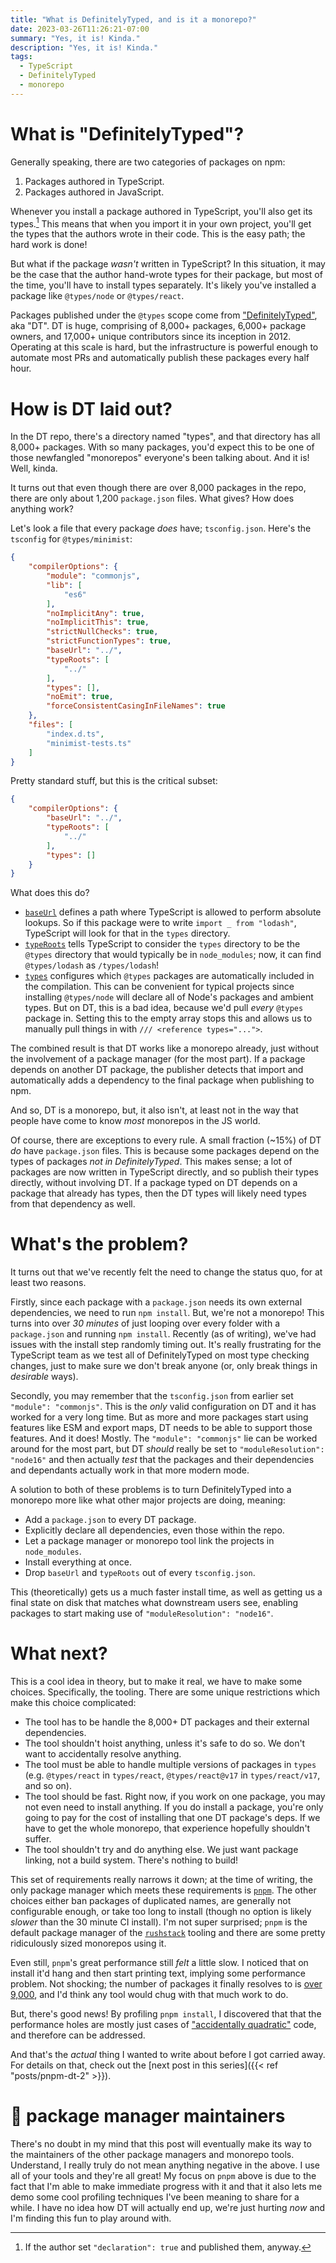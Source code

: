 ```yaml
---
title: "What is DefinitelyTyped, and is it a monorepo?"
date: 2023-03-26T11:26:21-07:00
summary: "Yes, it is! Kinda."
description: "Yes, it is! Kinda."
tags:
  - TypeScript
  - DefinitelyTyped
  - monorepo
---
```


# What is "DefinitelyTyped"?

Generally speaking, there are two categories of packages on npm:

1. Packages authored in TypeScript.
1. Packages authored in JavaScript.

Whenever you install a package authored in TypeScript, you'll also get its
types.[^declaration true] This means that when you import it in your own
project, you'll get the types that the authors wrote in their code. This is the
easy path; the hard work is done!

[^declaration true]: If the author set `"declaration": true` and published them,
anyway.

But what if the package _wasn't_ written in TypeScript? In this situation, it
may be the case that the author hand-wrote types for their package, but most of
the time, you'll have to install types separately. It's likely you've installed
a package like `@types/node` or `@types/react`.

Packages published under the `@types` scope come from
["DefinitelyTyped"](https://github.com/DefinitelyTyped/DefinitelyTyped), aka
"DT". DT is huge, comprising of 8,000+ packages, 6,000+ package owners, and
17,000+ unique contributors since its inception in 2012. Operating at this scale
is hard, but the infrastructure is powerful enough to automate most PRs and
automatically publish these packages every half hour.

# How is DT laid out?

In the DT repo, there's a directory named "types", and that directory has all
8,000+ packages. With so many packages, you'd expect this to be one of those
newfangled "monorepos" everyone's been talking about. And it is! Well, kinda.

It turns out that even though there are over 8,000 packages in the repo, there
are only about 1,200 `package.json` files. What gives? How does anything work?

Let's look a file that every package _does_ have; `tsconfig.json`. Here's the
`tsconfig` for `@types/minimist`:

```json
{
    "compilerOptions": {
        "module": "commonjs",
        "lib": [
            "es6"
        ],
        "noImplicitAny": true,
        "noImplicitThis": true,
        "strictNullChecks": true,
        "strictFunctionTypes": true,
        "baseUrl": "../",
        "typeRoots": [
            "../"
        ],
        "types": [],
        "noEmit": true,
        "forceConsistentCasingInFileNames": true
    },
    "files": [
        "index.d.ts",
        "minimist-tests.ts"
    ]
}
```

Pretty standard stuff, but this is the critical subset:

```json
{
    "compilerOptions": {
        "baseUrl": "../",
        "typeRoots": [
            "../"
        ],
        "types": []
    }
}
```

What does this do?

- [`baseUrl`](https://www.typescriptlang.org/tsconfig#baseUrl) defines a path
  where TypeScript is allowed to perform absolute lookups. So if this package
  were to write `import _ from "lodash"`, TypeScript will look for that in the
  `types` directory.
- [`typeRoots`](https://www.typescriptlang.org/tsconfig#typeRoots) tells
  TypeScript to consider the `types` directory to be the `@types` directory that
  would typically be in `node_modules`; now, it can find `@types/lodash` as
  `/types/lodash`!
- [`types`](https://www.typescriptlang.org/tsconfig#types) configures which
  `@types` packages are automatically included in the compilation. This can be
  convenient for typical projects since installing `@types/node` will declare
  all of Node's packages and ambient types. But on DT, this is a bad idea,
  because we'd pull _every_ `@types` package in. Setting this to the empty array
  stops this and allows us to manually pull things in with
  `/// <reference types="...">`.

The combined result is that DT works like a monorepo already, just without the
involvement of a package manager (for the most part). If a package depends on
another DT package, the publisher detects that import and automatically adds a
dependency to the final package when publishing to npm.

And so, DT is a monorepo, but, it also isn't, at least not in the way that
people have come to know _most_ monorepos in the JS world.

Of course, there are exceptions to every rule. A small fraction (~15%) of DT
_do_ have `package.json` files. This is because some packages depend on the
types of packages _not in DefinitelyTyped_. This makes sense; a lot of packages
are now written in TypeScript directly, and so publish their types directly,
without involving DT. If a package typed on DT depends on a package that already
has types, then the DT types will likely need types from that dependency as
well.

# What's the problem?

It turns out that we've recently felt the need to change the status quo, for at
least two reasons.

Firstly, since each package with a `package.json` needs its own external
dependencies, we need to run `npm install`. But, we're not a monorepo! This
turns into over _30 minutes_ of just looping over every folder with a
`package.json` and running `npm install`. Recently (as of writing), we've had
issues with the install step randomly timing out. It's really frustrating for
the TypeScript team as we test all of DefinitelyTyped on most type checking
changes, just to make sure we don't break anyone (or, only break things in
_desirable_ ways).

Secondly, you may remember that the `tsconfig.json` from earlier set
`"module": "commonjs"`. This is the _only_ valid configuration on DT and it has
worked for a very long time. But as more and more packages start using features
like ESM and export maps, DT needs to be able to support those features. And it
does! Mostly. The `"module": "commonjs"` lie can be worked around for the most
part, but DT _should_ really be set to `"moduleResolution": "node16"` and then
actually _test_ that the packages and their dependencies and dependants actually
work in that more modern mode.

A solution to both of these problems is to turn DefinitelyTyped into a monorepo
more like what other major projects are doing, meaning:

- Add a `package.json` to every DT package.
- Explicitly declare all dependencies, even those within the repo.
- Let a package manager or monorepo tool link the projects in `node_modules`.
- Install everything at once.
- Drop `baseUrl` and `typeRoots` out of every `tsconfig.json`.

This (theoretically) gets us a much faster install time, as well as getting us a
final state on disk that matches what downstream users see, enabling packages to
start making use of `"moduleResolution": "node16"`.

# What next?

This is a cool idea in theory, but to make it real, we have to make some
choices. Specifically, the tooling. There are some unique restrictions which
make this choice complicated:

- The tool has to be handle the 8,000+ DT packages and their external
  dependencies.
- The tool shouldn't hoist anything, unless it's safe to do so. We don't want to
  accidentally resolve anything.
- The tool must be able to handle multiple versions of packages in `types` (e.g.
  `@types/react` in `types/react`, `@types/react@v17` in `types/react/v17`, and
  so on).
- The tool should be fast. Right now, if you work on one package, you may not
  even need to install anything. If you do install a package, you're only going
  to pay for the cost of installing that one DT package's deps. If we have to
  get the whole monorepo, that experience hopefully shouldn't suffer.
- The tool shouldn't try and do anything else. We just want package linking, not
  a build system. There's nothing to build!

This set of requirements really narrows it down; at the time of writing, the
only package manager which meets these requirements is
[`pnpm`](https://pnpm.io/). The other choices either ban packages of duplicated
names, are generally not configurable enough, or take too long to install
(though no option is likely _slower_ than the 30 minute CI install). I'm not
super surprised; `pnpm` is the default package manager of the
[`rushstack`](https://rushstack.io/) tooling and there are some pretty
ridiculously sized monorepos using it.

Even still, `pnpm`'s great performance still _felt_ a little slow. I noticed
that on install it'd hang and then start printing text, implying some
performance problem. Not shocking; the number of packages it finally resolves to
is [over 9,000](https://www.youtube.com/watch?v=SiMHTK15Pik), and I'd think any
tool would chug with that much work to do.

But, there's good news! By profiling `pnpm install`, I discovered that that the
performance holes are mostly just cases of
["accidentally quadratic"](https://accidentallyquadratic.tumblr.com/) code, and
therefore can be addressed.

And that's the _actual_ thing I wanted to write about before I got carried away.
For details on that, check out the [next post in this series]({{< ref
"posts/pnpm-dt-2" >}}).

# 👋 package manager maintainers

There's no doubt in my mind that this post will eventually make its way to the
maintainers of the other package managers and monorepo tools. Understand, I
really truly do not mean anything negative in the above. I use all of your tools
and they're all great! My focus on `pnpm` above is due to the fact that I'm able
to make immediate progress with it and that it also lets me demo some cool
profiling techniques I've been meaning to share for a while. I have no idea how
DT will actually end up, we're just hurting _now_ and I'm finding this fun to
play around with.
